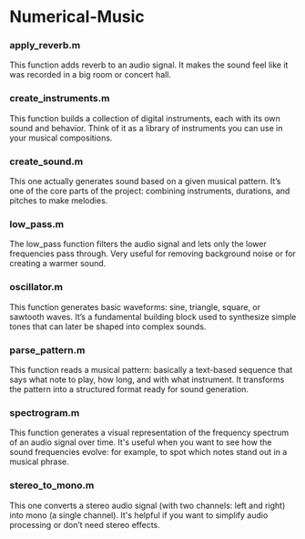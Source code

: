 # Numerical-Music

### apply_reverb.m
This function adds reverb to an audio signal. It makes the sound feel like it was recorded in a big room or concert hall.
### create_instruments.m
This function builds a collection of digital instruments, each with its own sound and behavior. Think of it as a library of instruments you can use in your musical compositions.
### create_sound.m
This one actually generates sound based on a given musical pattern. It’s one of the core parts of the project: combining instruments, durations, and pitches to make melodies.
### low_pass.m
The low_pass function filters the audio signal and lets only the lower frequencies pass through. Very useful for removing background noise or for creating a warmer sound.
### oscillator.m
This function generates basic waveforms: sine, triangle, square, or sawtooth waves. It’s a fundamental building block used to synthesize simple tones that can later be shaped into complex sounds.
### parse_pattern.m
This function reads a musical pattern: basically a text-based sequence that says what note to play, how long, and with what instrument. It transforms the pattern into a structured format ready for sound generation.
### spectrogram.m
This function generates a visual representation of the frequency spectrum of an audio signal over time. It's useful when you want to see how the sound frequencies evolve: for example, to spot which notes stand out in a musical phrase.
### stereo_to_mono.m
This one converts a stereo audio signal (with two channels: left and right) into mono (a single channel). It's helpful if you want to simplify audio processing or don’t need stereo effects.
